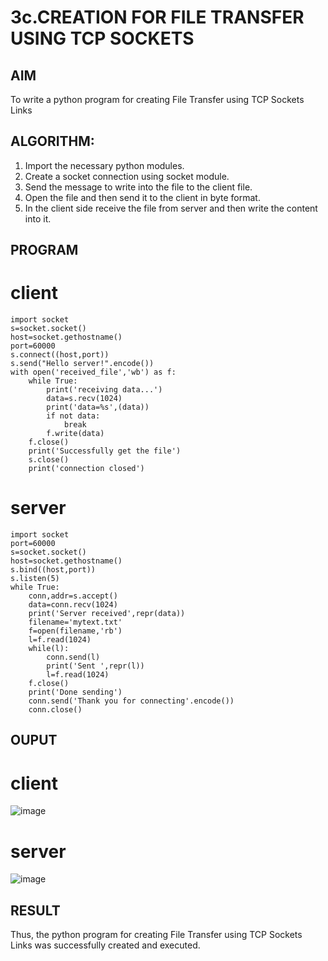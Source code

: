 # 3c.CREATION FOR FILE TRANSFER USING TCP SOCKETS
## AIM
To write a python program for creating File Transfer using TCP Sockets Links
## ALGORITHM:
1. Import the necessary python modules.
2. Create a socket connection using socket module.
3. Send the message to write into the file to the client file.
4. Open the file and then send it to the client in byte format.
5. In the client side receive the file from server and then write the content into it.
## PROGRAM
# client
```
import socket
s=socket.socket()
host=socket.gethostname()
port=60000
s.connect((host,port))
s.send("Hello server!".encode())
with open('received_file','wb') as f:
    while True:
        print('receiving data...')
        data=s.recv(1024)
        print('data=%s',(data))
        if not data:
            break
        f.write(data)
    f.close()
    print('Successfully get the file')
    s.close()
    print('connection closed')
```
# server
```
import socket
port=60000
s=socket.socket()
host=socket.gethostname()
s.bind((host,port))
s.listen(5)
while True:
    conn,addr=s.accept()
    data=conn.recv(1024)
    print('Server received',repr(data))
    filename='mytext.txt'
    f=open(filename,'rb')
    l=f.read(1024)
    while(l):
        conn.send(l)
        print('Sent ',repr(l))
        l=f.read(1024)
    f.close()
    print('Done sending')
    conn.send('Thank you for connecting'.encode())
    conn.close()
```
## OUPUT
# client
![image](https://github.com/user-attachments/assets/7cca6b0d-b3d2-48fa-8a24-3f565f4a7fc7)
# server
![image](https://github.com/user-attachments/assets/5a39807c-8026-4ebe-ad07-765c26c8c402)


## RESULT
Thus, the python program for creating File Transfer using TCP Sockets Links was 
successfully created and executed.
